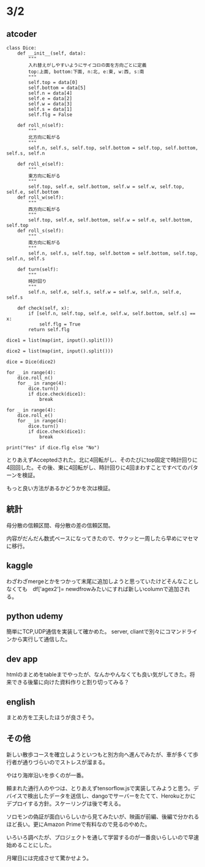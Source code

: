 # 3/2

## atcoder

```
class Dice:
    def __init__(self, data):
        """
        入れ替えがしやすいようにサイコロの面を方向ごとに定義
        top:上面, bottom:下面, n:北, e:東, w:西, s:南
        """
        self.top = data[0]
        self.bottom = data[5]
        self.n = data[4]
        self.e = data[2]
        self.w = data[3]
        self.s = data[1]
        self.flg = False
    
    def roll_n(self):
        """
        北方向に転がる
        """
        self.n, self.s, self.top, self.bottom = self.top, self.bottom, self.s, self.n
    
    def roll_e(self):
        """
        東方向に転がる
        """
        self.top, self.e, self.bottom, self.w = self.w, self.top, self.e, self.bottom
    def roll_w(self):
        """
        西方向に転がる
        """
        self.top, self.e, self.bottom, self.w = self.e, self.bottom, self.top
    def roll_s(self):
        """
        南方向に転がる
        """
        self.n, self.s, self.top, self.bottom = self.bottom, self.top, self.n, self.s

    def turn(self):
        """
        時計回り
        """
        self.n, self.e, self.s, self.w = self.w, self.n, self.e, self.s 
    
    def check(self, x):
        if [self.n, self.top, self.e, self.w, self.bottom, self.s] == x: 
            self.flg = True
        return self.flg

dice1 = list(map(int, input().split()))

dice2 = list(map(int, input().split()))

dice = Dice(dice2)

for _ in range(4):
    dice.roll_n()
    for _ in range(4):
        dice.turn()
        if dice.check(dice1):
            break

for _ in range(4):
    dice.roll_e()
    for _ in range(4):
        dice.turn()
        if dice.check(dice1):
            break

print("Yes" if dice.flg else "No")
```

とりあえずAcceptedされた。北に4回転がし、そのたびにtop固定で時計回りに4回回した。その後、東に4回転がし、時計回りに4回まわすことですべてのパターンを検証。

もっと良い方法があるかどうかを次は検証。

## 統計
母分散の信頼区間、母分散の差の信頼区間。

内容がだんだん数式ベースになってきたので、サクッと一周したら早めにマセマに移行。

## kaggle
わざわざmergeとかをつかって末尾に追加しようと思っていたけどそんなことしなくても　df['agex2']= newdfrowみたいにすれば新しいcolumnで追加される。

## python udemy
簡単にTCP,UDP通信を実装して確かめた。
server, cliantで別々にコマンドラインから実行して通信した。

## dev app
htmlのまとめをtableまでやったが、なんかやんなくても良い気がしてきた。将来できる後輩に向けた資料作りと割り切ってみる？

## english
まとめ方を工夫したほうが良さそう。

## その他
新しい散歩コースを確立しようといつもと別方向へ進んでみたが、車が多くて歩行者が通りづらいのでストレスが溜まる。

やはり海岸沿いを歩くのが一番。

頼まれた通行人のやつは、とりあえずtensorflow.jsで実装してみようと思う。デバイスで検出したデータを送信し、dangoでサーバーをたてて、Herokuとかにデプロイする方針。スケーリングは後で考える。

ソロモンの偽証が面白いらしいから見てみたいが、映画が前編、後編で分かれるほど長い。更にAmazon Primeで有料なので見るのやめた。

いろいろ調べたが、プロジェクトを通して学習するのが一番良いらしいので早速始めることにした。

月曜日には完成させて驚かせよう。



